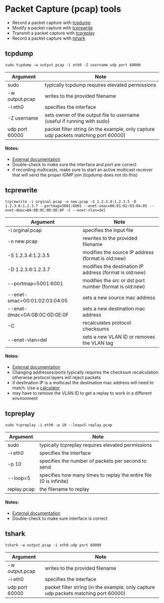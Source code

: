 # Packet Capture (pcap) tools

* Record a packet capture with [tcpdump](#tcpdump)
* Modify a packet capture with [tcprewrite](#tcprewrite)
* Transmit a packet capture with [tcpreplay](#tcpreplay)
* Record a packet capture with [tshark](#tshark)

## tcpdump
```
sudo tcpdump -w output.pcap -i eth0 -Z username udp port 60000
```
|Argument|Note|
|-|-|
|sudo|typically tcpdump requires elevated permissions|
|-w output.pcap|writes to the provided filename|
|-i eth0|specifies the interface|
|-Z username|sets owner of the output file to username (useful if running with sudo)|
|udp port 60000|packet filter string (in the example, only capture udp packets matching port 60000)|

#### Notes:
* [External documentation](https://www.tcpdump.org/tcpdump_man.html)
* Double-check to make sure the interface and port are correct
* if recording multicasts, make sure to start an active multicast receiver that will send the proper IGMP join (tcpdump does not do this)

## tcprewrite
```
tcprewrite -i orginal.pcap -o new.pcap -S 1.2.3.4:1.2.3.5 -D 1.2.3.6:1.2.3.7 --portmap=5001:6001 --enet-smac=00:01:02:03:04:05 --enet-dmac=0A:0B:0C:0D:0E:0F -C --enet-vlan=del
```
|Argument|Note|
|-|-|
|-i orginal.pcap|specifies the input file|
|-o new.pcap|rewrites to the provided filename|
|-S 1.2.3.4:1.2.3.5|modifies the source IP address (format is old:new)|
|-D 1.2.3.6:1.2.3.7|modifies the destination IP address (format is old:new)|
|--portmap=5001:6001|modifies the src or dst port number (format is old:new)|
|--enet-smac=00:01:02:03:04:05|sets a new source mac address|
|--enet-dmac=0A:0B:0C:0D:0E:0F|sets a new destination mac address|
|-C|recalculates protocol checksums|
|--enet-vlan=del|sets a new VLAN ID or removes the VLAN tag|

#### Notes:
* [External documentation](http://tcpreplay.synfin.net/wiki/tcprewrite)
* Changing addresses/ports typically requires the checksum recalculation otherwise protocol layers will reject packets
* if destination IP is a multicast the destination mac address will need to match.  Use a  [calculator](https://www.google.com/search?q=ethernet+multicast+calculator)
* may have to remove the VLAN ID to get a replay to work in a different environment

## tcpreplay
```
sudo tcpreplay -i eth0 -p 10 --loop=5 replay.pcap
```
|Argument|Note|
|-|-|
|sudo|typically tcpreplay requires elevated permissions|
|-i eth0|specifies the interface|
|-p 10|specifies the number of packets per second to send|
|--loop=5|specifies how many times to replay the entire file (0 is infinite)|
|replay.pcap|the filename to replay|

#### Notes:
* [External documentation](http://tcpreplay.synfin.net/wiki/tcpreplay)
* Double-check to make sure interface is correct

## tshark
```
tshark -w output.pcap -i eth0 udp port 60000
```
|Argument|Note|
|-|-|
|-w output.pcap|writes to the provided filename|
|-i eth0|specifies the interface|
|udp port 60000|packet filter string (in the example, only capture udp packets matching port 60000)|
